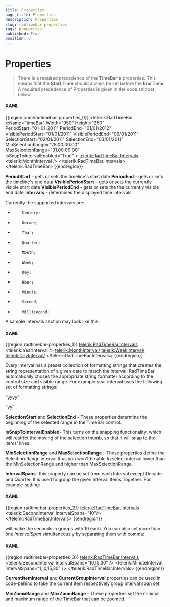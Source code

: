 ```yaml
---
title: Properties
page_title: Properties
description: Properties
slug: radtimebar-properties
tags: properties
published: True
position: 0
---
```


# Properties



> There is a required precedence of the __TimeBar's__ properties. This means that the __Start Time__ should always be set before the __End Time__. A required precedence of Properties is given in the code snippet below.

#### __XAML__

{{region xamlradtimebar-properties_0}}
	<telerik:RadTimeBar x:Name="timeBar" Width="950" Height="250"      
						PeriodStart="01-01-2011"
						PeriodEnd="01/01/2012"
						VisiblePeriodStart="01/01/2011"
						VisiblePeriodEnd="06/01/2011"
						SelectionStart="02/01/2011"
						SelectionEnd="03/01/2011"
						MinSelectionRange="28.00:00:00"                            
						MaxSelectionRange="31.00:00:00"                            
						IsSnapToIntervalEnabled="True" >
		<telerik:RadTimeBar.Intervals>
			<telerik:MonthInterval />
		</telerik:RadTimeBar.Intervals>
	</telerik:RadTimeBar>
{{endregion}} 
	
__PeriodStart__ - gets or sets the timeline's start date
__PeriodEnd__ - gets or sets the timeline's end data
__VisiblePeriodStart__ - gets or sets the currently visible start date
__VisiblePeriodEnd__ - gets or sets the the currently visible end date
__Intervals__ - determines the displayed time intervals

Currently the supported intervals are:
*         Century;
*         Decade;
*         Year;
*         Quarter;
*         Month;
*         Week;
*         Day;
*         Hour;
*         Minute;
*         Second;
*         Millisecond;

A sample Intervals section may look like this:

#### __XAML__

{{region radtimebar-properties_1}}
	<telerik:RadTimeBar.Intervals>
	     <telerik:YearInterval />
	     <telerik:MonthInterval/>
	     <telerik:WeekInterval/>
	     <telerik:DayInterval/>
	 </telerik:RadTimeBar.Intervals>
	{{endregion}}



Every interval has a preset collection of formatting strings that creates the string representation of a given date to match the interval. RadTimeBar automatically choses the appropriate string formatter according to the control size and visible range. For example year interval uses the following set of formatting strings:

“yyyy”

“yy”

__SelectionStart__ and __SelectionEnd__ – These properties determine the beginning of the selected range in the TimeBar control.

__IsSnapToIntervalEnabled__- This turns on the snapping functionality, which will restrict the moving of the selection thumb, so that it will snap to the items' lines.

__MinSelectionRange__ and __MaxSelectionRange__ - These properties define the Selection Range interval thus you won't be able to select interval lower than the MinSelectionRange and higher than MaxSelectionRange.

__IntervalSpans__ -this property can be set from each Interval except Decade and Quarter. It is used to group the given Interval Items Together. For example setting:

#### __XAML__

{{region radtimebar-properties_2}}
	<telerik:RadTimeBar.Intervals>
	   <telerik:SecondInterval IntervalSpans="10"/>
	</telerik:RadTimeBar.Intervals>
	{{endregion}}



will make the seconds in groups with 10 each. You can also set more than one *IntervalSpan* simultaneously by separating them with comma:

#### __XAML__

{{region radtimebar-properties_3}}
	<telerik:RadTimeBar.Intervals>
	   <telerik:SecondInterval IntervalSpans="10,15,30" />
	   <telerik:MinuteInterval IntervalSpans="1,10,15,30" />
	</telerik:RadTimeBar.Intervals>
	{{endregion}}



__CurrentItemInterval__ and __CurrentGroupInterval__ properties can be used in code-behind to take the current item respectively group interval span set.

__MinZoomRange__ and __MaxZoomRange__ -  These properties set the minimal and maximum range of the TimeBar that can be zoomed.
